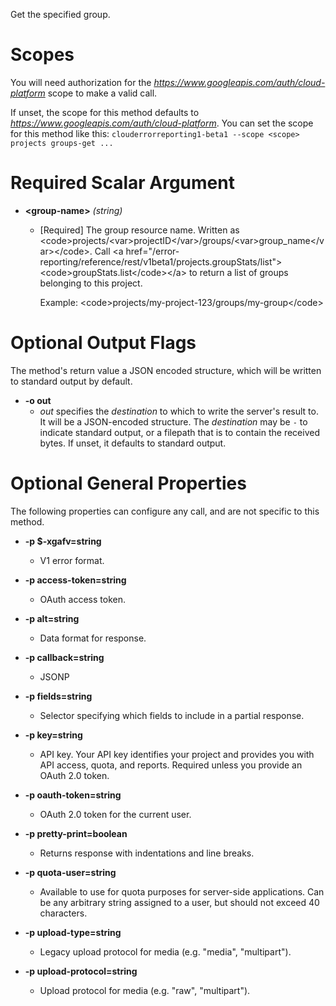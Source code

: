 Get the specified group.
# Scopes

You will need authorization for the *https://www.googleapis.com/auth/cloud-platform* scope to make a valid call.

If unset, the scope for this method defaults to *https://www.googleapis.com/auth/cloud-platform*.
You can set the scope for this method like this: `clouderrorreporting1-beta1 --scope <scope> projects groups-get ...`
# Required Scalar Argument
* **&lt;group-name&gt;** *(string)*
    - [Required] The group resource name. Written as
        &lt;code&gt;projects/&lt;var&gt;projectID&lt;/var&gt;/groups/&lt;var&gt;group_name&lt;/var&gt;&lt;/code&gt;.
        Call
        &lt;a href=&#34;/error-reporting/reference/rest/v1beta1/projects.groupStats/list&#34;&gt;
        &lt;code&gt;groupStats.list&lt;/code&gt;&lt;/a&gt; to return a list of groups belonging to
        this project.
        
        Example: &lt;code&gt;projects/my-project-123/groups/my-group&lt;/code&gt;

# Optional Output Flags

The method's return value a JSON encoded structure, which will be written to standard output by default.

* **-o out**
    - *out* specifies the *destination* to which to write the server's result to.
      It will be a JSON-encoded structure.
      The *destination* may be `-` to indicate standard output, or a filepath that is to contain the received bytes.
      If unset, it defaults to standard output.
# Optional General Properties

The following properties can configure any call, and are not specific to this method.

* **-p $-xgafv=string**
    - V1 error format.

* **-p access-token=string**
    - OAuth access token.

* **-p alt=string**
    - Data format for response.

* **-p callback=string**
    - JSONP

* **-p fields=string**
    - Selector specifying which fields to include in a partial response.

* **-p key=string**
    - API key. Your API key identifies your project and provides you with API access, quota, and reports. Required unless you provide an OAuth 2.0 token.

* **-p oauth-token=string**
    - OAuth 2.0 token for the current user.

* **-p pretty-print=boolean**
    - Returns response with indentations and line breaks.

* **-p quota-user=string**
    - Available to use for quota purposes for server-side applications. Can be any arbitrary string assigned to a user, but should not exceed 40 characters.

* **-p upload-type=string**
    - Legacy upload protocol for media (e.g. &#34;media&#34;, &#34;multipart&#34;).

* **-p upload-protocol=string**
    - Upload protocol for media (e.g. &#34;raw&#34;, &#34;multipart&#34;).
